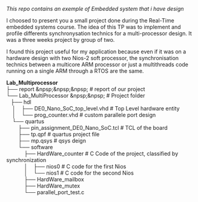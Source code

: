 *This repo contains an exemple of Embedded system that i have design*

I choosed to present you a small project done during the Real-Time embedded systems course.
The idea of this TP was to implement and profile differents synchronysation technics for a multi-processor design. 
It was a three weeks project by group of two.

I found this project useful for my application because even if it was on a hardware design with two Nios-2 soft processor, the synchronisation technics between a multicore ARM processor or just a multithreads code running on a single ARM through a RTOS are the same.

**Lab_Multiprocessor** <br />
├── report                                &npsp;&npsp;&npsp;      # report of our project <br />
└── Lab_MultiProcessor                   &npsp;&npsp;       # Project folder<br />
   ├── hdl <br />
    │    ├── DE0_Nano_SoC_top_level.vhd         # Top Level hardware entity<br />
    │    └── prog_counter.vhd                   # custom parallele port design<br />
    └── quartus <br />
        ├── pin_assignment_DE0_Nano_SoC.tcl    # TCL of the board<br />
        ├── tp.qpf                             # quartus project file<br />
        ├── mp.qsys                            # qsys deign <br />
        └── software<br />
            ├── HardWare_counter              # C Code of the project, classified by synchronization<br />
            │    ├── nios0                    # C code for the first Nios <br />
            │    └──  nios1                    # C code for the second Nios <br />
            ├── HardWare_mailbox<br />
            ├── HardWare_mutex<br />
            └── parallel_port_test.c<br />
 
